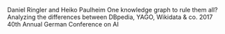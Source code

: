 Daniel Ringler and Heiko Paulheim
One knowledge graph to rule them all?
  Analyzing the differences between DBpedia, YAGO, Wikidata & co.
2017 40th Annual German Conference on AI
